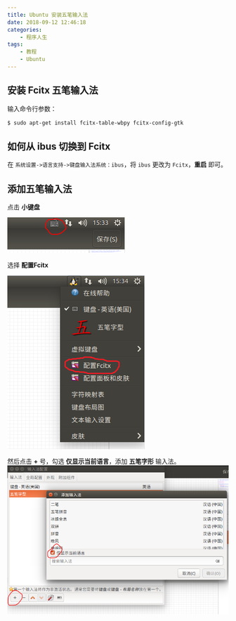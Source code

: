 ```yaml
---
title: Ubuntu 安装五笔输入法
date: 2018-09-12 12:46:18
categories:
	- 程序人生
tags:
	- 教程
	- Ubuntu
---
```


##  安装 Fcitx 五笔输入法

输入命令行参数：

```bash
$ sudo apt-get install fcitx-table-wbpy fcitx-config-gtk
```

## 如何从 ibus 切换到 Fcitx

在 `系统设置->语言支持->键盘输入法系统：ibus`，将 `ibus` 更改为 `Fcitx`，**重启** 即可。

## 添加五笔输入法

点击 **小键盘**

![wubi](Ubuntu-安装五笔输入法/wubi.PNG)

<!-- more -->

选择 **配置Fcitx**

![choose](Ubuntu-安装五笔输入法/choose.PNG)

然后点击 **+** 号，勾选 **仅显示当前语言**，添加 **五笔字形** 输入法。![3-add](Ubuntu-安装五笔输入法/3-add.PNG)

